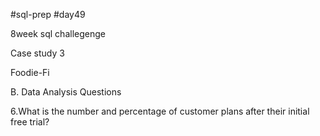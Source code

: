 #sql-prep
#day49

8week sql challegenge

Case study 3

Foodie-Fi

B. Data Analysis Questions

6.What is the number and percentage of customer plans after their initial free trial?